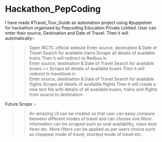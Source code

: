 # Hackathon_PepCoding
I have made #Travel_Tour_Guide an automation project using #puppeteer for hackathon organized by Pepcoding Education Private Limited.
User can enter their source, Destination and Date of Travel. Then it will automatically:-  

>> Open IRCTC official website 
>> Enter source, destination &amp; Date of Travel 
>> Search for available trains 
>> Scrape all details of available trains 
>> Then it will redirect to Redbus.in  
>> Enter source, destination &amp; Date of Travel 
>> Search for available buses >> Scrape all details of available buses 
>> Then it will redirect to travellook.in  
>> Enter source, destination &amp; Date of Travel 
>> Search for available flights 
>> Scrape all details of available flights 
>> Then it will create a new text file with details of all available buses, trains and flights from source to destination.
 
 
Future Scope :- 
>> An amazing UI can be created so that user can easiy compare between different modes of travel and can choose one
>> More information can be scraped such as seat availability, class wise fares etc.
>> More filters can be applied as per users choice such as cheapest mode of travel, shortest mode of travel etc.
